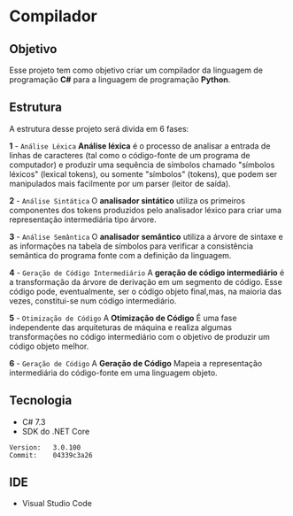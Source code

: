 # Compilador

## Objetivo
Esse projeto tem como objetivo criar um compilador da linguagem de programação **C#** para a linguagem de programação **Python**.

## Estrutura
A estrutura desse projeto será divida em 6 fases:

**1** - `Análise Léxica` **Análise léxica** é o processo de analisar a entrada de linhas de caracteres (tal como o código-fonte de um programa de computador) e produzir uma sequência de símbolos chamado "símbolos léxicos" (lexical tokens), ou somente "símbolos" (tokens), que podem ser manipulados mais facilmente por um parser (leitor de saída).

**2** -  `Análise Sintática` O **analisador sintático** utiliza os primeiros componentes dos tokens produzidos pelo analisador léxico para criar uma representação intermediária tipo árvore.

**3** - `Análise Semântica` O **analisador semântico** utiliza a árvore de sintaxe e as informações na tabela de símbolos para verificar a consistência semântica do programa fonte com a definição da linguagem.

**4** - `Geração de Código Intermediário` A **geração de código intermediário** é a transformação da árvore de derivação em um segmento de código.
Esse código pode, eventualmente, ser o código objeto final,mas, na maioria das vezes, constitui-se num código intermediário.

**5** - `Otimização de Código` A **Otimização de Código** É uma fase independente das arquiteturas de máquina e realiza algumas transformações no
código intermediário com o objetivo de produzir um código objeto melhor.

**6** - `Geração de Código` A **Geração de Código** Mapeia a representação intermediária do código-fonte em uma linguagem objeto.

## Tecnologia
* C# 7.3
* SDK do .NET Core
```
Version:   3.0.100
Commit:    04339c3a26
```

## IDE
* Visual Studio Code
